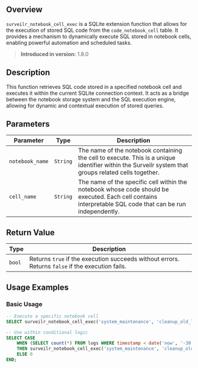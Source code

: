 ## Overview

`surveilr_notebook_cell_exec` is a SQLite extension function that allows for the execution of stored SQL code from the `code_notebook_cell` table. It provides a mechanism to dynamically execute SQL stored in notebook cells, enabling powerful automation and scheduled tasks.

> **Introduced in version:** 1.8.0

## Description

This function retrieves SQL code stored in a specified notebook cell and executes it within the current SQLite connection context. It acts as a bridge between the notebook storage system and the SQL execution engine, allowing for dynamic and contextual execution of stored queries.

## Parameters

| Parameter | Type | Description |
|-----------|------|-------------|
| `notebook_name` | `String` | The name of the notebook containing the cell to execute. This is a unique identifier within the Surveilr system that groups related cells together. |
| `cell_name` | `String` | The name of the specific cell within the notebook whose code should be executed. Each cell contains interpretable SQL code that can be run independently. |

## Return Value

| Type | Description |
|------|-------------|
| `bool` | Returns `true` if the execution succeeds without errors. Returns `false` if the execution fails. |


## Usage Examples

### Basic Usage

```sql
-- Execute a specific notebook cell
SELECT surveilr_notebook_cell_exec('system_maintenance', 'cleanup_old_logs');

-- Use within conditional logic
SELECT CASE 
    WHEN (SELECT count(*) FROM logs WHERE timestamp < date('now', '-30 days')) > 1000
    THEN surveilr_notebook_cell_exec('system_maintenance', 'cleanup_old_logs')
    ELSE 0
END;
```